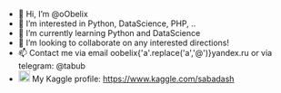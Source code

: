 - 👋 Hi, I’m @oObelix
- 👀 I’m interested in Python, DataScience, PHP, ..
- 🌱 I’m currently learning Python and DataScience
- 💞️ I’m looking to collaborate on any interested directions!
- 📫 Contact me via email oobelix{'a'.replace('a','@')}yandex.ru or via telegram: @tabub
- <img src="https://www.kaggle.com/static/images/site-logo.png" alt="Kaggle logo" height="20"> My Kaggle profile: https://www.kaggle.com/sabadash

<!---
oObelix/oObelix is a ✨ special ✨ repository because its `README.md` (this file) appears on your GitHub profile.
You can click the Preview link to take a look at your changes.
--->

